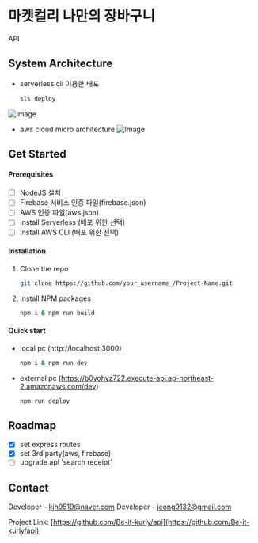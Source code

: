 # 마켓컬리 나만의 장바구니

API

## System Architecture
- serverless cli 이용한 배포
   ```bash
   sls deploy
   ```
![Image](https://i.ibb.co/B4X5CzS/deploy.png)


- aws cloud micro architecture
![Image](https://i.ibb.co/kmsb8tZ/architecture.png)

## Get Started

#### Prerequisites
- [ ] NodeJS 설치
- [ ] Firebase 서비스 인증 파일(firebase.json)
- [ ] AWS 인증 파일(aws.json)
- [ ] Install Serverless (배포 위한 선택)
- [ ] Install AWS CLI (배포 위한 선택)

#### Installation
1. Clone the repo
   ```bash
   git clone https://github.com/your_username_/Project-Name.git
   ```
2. Install NPM packages
    ```bash
    npm i & npm run build
    ```

#### Quick start
- local pc (http://localhost:3000)
    ```bash
    npm i & npm run dev
    ```
- external pc (https://b0yohyz722.execute-api.ap-northeast-2.amazonaws.com/dev)
    ```bash
    npm run deploy
    ```

## Roadmap
- [x] set express routes
- [x] set 3rd party(aws, firebase)
- [ ] upgrade api 'search receipt'

## Contact

Developer - kjh9519@naver.com
Developer - jeong9132@gmail.com

Project Link: [https://github.com/Be-it-kurly/api](https://github.com/Be-it-kurly/api)



